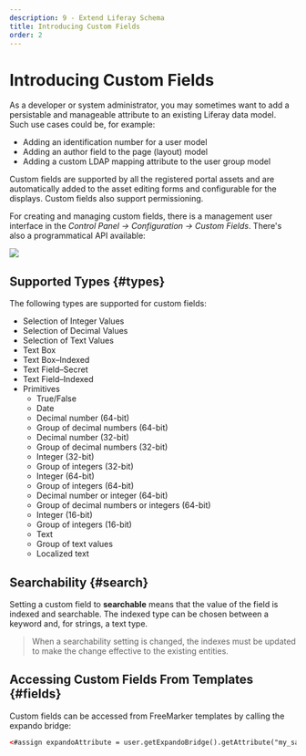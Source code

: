 ```yaml
---
description: 9 - Extend Liferay Schema
title: Introducing Custom Fields
order: 2
---
```


# Introducing Custom Fields

As a developer or system administrator, you may sometimes want to add a persistable and manageable attribute to an existing Liferay data model. Such use cases could be, for example:

* Adding an identification number for a user model
* Adding an author field to the page (layout) model 
* Adding a custom LDAP mapping attribute to the user group model

Custom fields are supported by all the registered portal assets and are automatically added to the asset editing forms and configurable for the displays. Custom fields also support permissioning.

For creating and managing custom fields, there is a management user interface in the *Control Panel → Configuration → Custom Fields*. There's also a programmatical API available:

<img src="../images/custom-fields.png" style="max-width: 100%;"/>

## Supported Types {#types}

The following types are supported for custom fields:

* Selection of Integer Values
* Selection of Decimal Values
* Selection of Text Values
* Text Box
* Text Box–Indexed
* Text Field–Secret
* Text Field–Indexed
* Primitives
	* True/False
	* Date
	* Decimal number (64-bit)
	* Group of decimal numbers (64-bit)
	* Decimal number (32-bit)
	* Group of decimal numbers (32-bit)
	* Integer (32-bit)
	* Group of integers (32-bit)
	* Integer (64-bit)
	* Group of integers (64-bit)
	* Decimal number or integer (64-bit)
	* Group of decimal numbers or integers (64-bit)
	* Integer (16-bit)
	* Group of integers (16-bit)
	* Text
	* Group of text values
	* Localized text

## Searchability {#search}

Setting a custom field to __searchable__ means that the value of the field is indexed and searchable. The indexed type can be chosen between a keyword and, for strings, a text type.

> When a searchability setting is changed, the indexes must be updated to make the change effective to the existing entities.

## Accessing Custom Fields From Templates {#fields}

Custom fields can be accessed from FreeMarker templates by calling the expando bridge:

```xml
<#assign expandoAttribute = user.getExpandoBridge().getAttribute("my_sample_field") />
```
